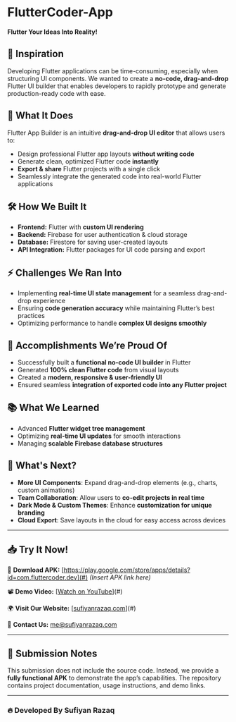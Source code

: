 # FlutterCoder-App
**Flutter Your Ideas Into Reality!**  

## 🌟 Inspiration  
Developing Flutter applications can be time-consuming, especially when structuring UI components. We wanted to create a **no-code, drag-and-drop** Flutter UI builder that enables developers to rapidly prototype and generate production-ready code with ease.

## 🎯 What It Does  
Flutter App Builder is an intuitive **drag-and-drop UI editor** that allows users to:  
- Design professional Flutter app layouts **without writing code**  
- Generate clean, optimized Flutter code **instantly**  
- **Export & share** Flutter projects with a single click  
- Seamlessly integrate the generated code into real-world Flutter applications  

## 🛠️ How We Built It  
- **Frontend:** Flutter with **custom UI rendering**  
- **Backend:** Firebase for user authentication & cloud storage  
- **Database:** Firestore for saving user-created layouts  
- **API Integration:** Flutter packages for UI code parsing and export  

## ⚡ Challenges We Ran Into  
- Implementing **real-time UI state management** for a seamless drag-and-drop experience  
- Ensuring **code generation accuracy** while maintaining Flutter’s best practices  
- Optimizing performance to handle **complex UI designs smoothly**  

## 🎉 Accomplishments We’re Proud Of  
- Successfully built a **functional no-code UI builder** in Flutter  
- Generated **100% clean Flutter code** from visual layouts  
- Created a **modern, responsive & user-friendly UI**  
- Ensured seamless **integration of exported code into any Flutter project**  

## 📚 What We Learned  
- Advanced **Flutter widget tree management**  
- Optimizing **real-time UI updates** for smooth interactions  
- Managing **scalable Firebase database structures**  

## 🚀 What's Next?  
- **More UI Components**: Expand drag-and-drop elements (e.g., charts, custom animations)  
- **Team Collaboration**: Allow users to **co-edit projects in real time**  
- **Dark Mode & Custom Themes**: Enhance **customization for unique branding**  
- **Cloud Export**: Save layouts in the cloud for easy access across devices  

---

## 📥 Try It Now!  
🔗 **Download APK:** [https://play.google.com/store/apps/details?id=com.fluttercoder.dev](#) *(Insert APK link here)*  

📽 **Demo Video:** [[Watch on YouTube](https://youtu.be/MvagBJQOy4g)](#)

🌍 **Visit Our Website:** [[sufiyanrazaq.com](http://sufiyanrazaq.com/)](#)

📧 **Contact Us:** [me@sufiyanrazaq.com](mailto:me@sufiyanrazaq.com)  

---

## 📜 Submission Notes  
This submission does not include the source code. Instead, we provide a **fully functional APK** to demonstrate the app’s capabilities. The repository contains project documentation, usage instructions, and demo links.

---

### 🔥 Developed By Sufiyan Razaq
